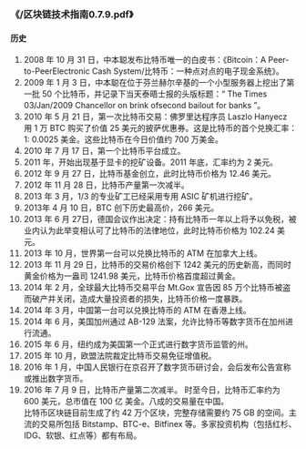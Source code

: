### 《/区块链技术指南0.7.9.pdf》
#### 历史
1. 2008 年 10 月 31 日，中本聪发布比特币唯一的白皮书：《Bitcoin：A Peer-to-PeerElectronic Cash System/比特币：一种点对点的电子现金系统》。
2. 2009 年 1 月 3 日，中本聪在位于芬兰赫尔辛基的一个小型服务器上挖出了第一批 50 个比特币，并记录下当天泰晤士报的头版标题：“ The Times 03/Jan/2009 Chancellor on brink ofsecond bailout for banks ”。
3. 2010 年 5 月 21 日，第一次比特币交易：佛罗里达程序员 Laszlo Hanyecz 用 1 万 BTC 购买了价值 25 美元的披萨优惠券。这是比特币的首个兑换汇率：1: 0.0025 美金。这些比特币在今日价值约 700 万美金。
4. 2010 年 7 月 17 日，第一个比特币平台成立。
5. 2011 年，开始出现基于显卡的挖矿设备。2011 年底，汇率约为 2 美元。
6. 2012 年 9 月 27 日，比特币基金创立，此时比特币价格为 12.46 美元。
7. 2012 年 11 月 28 日，比特币产量第一次减半。
8. 2013 年 3 月，1/3 的专业矿工已经采用专用 ASIC 矿机进行挖矿。
9. 2013年 4 月 10 日，BTC 创下历史最高价，266 美元。
10. 2013 年 6 月 27日，德国会议作出决定：持有比特币一年以上将予以免税，被业内认为此举变相认可了比特币的法律地位，此时比特币价格为 102.24 美元。
11. 2013 年 10 月，世界第一台可以兑换比特币的 ATM 在加拿大上线。
12. 2013 年 11 月 29 日，比特币的交易价格创下 1242 美元的历史新高，而同时黄金价格为一盎司 1241.98 美元，比特币价格首度超过黄金。
13. 2014 年 2 月，全球最大比特币交易平台 Mt.Gox 宣告因 85 万个比特币被盗而破产并关闭，造成大量投资者的损失，比特币价格一度暴跌。
14. 2014 年 3 月，中国第一台可以兑换比特币的 ATM 在香港上线。
15. 2014 年 6 月，美国加州通过 AB-129 法案，允许比特币等数字货币在加州进行流通。
16. 2015 年 6 月，纽约成为美国第一个正式进行数字货币监管的州。
17. 2015 年 10 月，欧盟法院裁定比特币交易免征增值税。
18. 2016 年 1 月，中国人民银行在京召开了数字货币研讨会，会后发布公告宣称或推出数字货币。
19. 2016 年 7 月 9 日，比特币产量第二次减半。
时至今日，比特币汇率约为 600 美元，总市值在 100 亿 美金。八成的交易量在中国。  
比特币区块链目前生成了约 42 万个区块，完整存储需要约 75 GB 的空间。主流的交易所包括 Bitstamp、BTC-e、Bitfinex 等。多家投资机构（包括红杉、IDG、软银、红点等）都有布局。  
